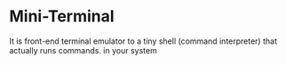 # Mini-Terminal
It is front-end terminal emulator to a tiny shell (command interpreter) that actually runs commands. in your system
